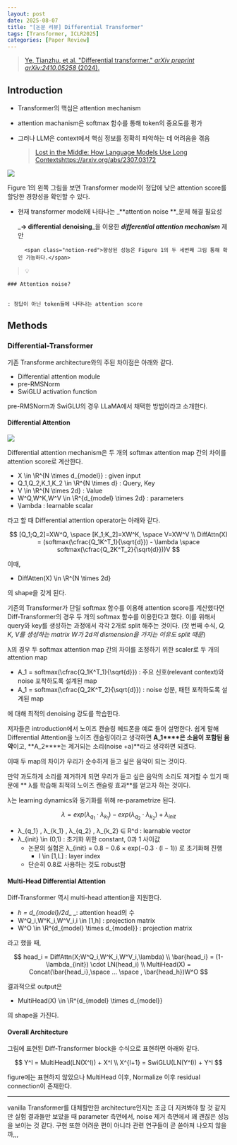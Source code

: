 ```yaml
---
layout: post
date: 2025-08-07
title: "[논문 리뷰] Differential Transformer"
tags: [Transformer, ICLR2025]
categories: [Paper Review]
---
```


> [Ye, Tianzhu, et al. "Differential transformer." ](https://arxiv.org/abs/2410.05258)[_arXiv preprint arXiv:2410.05258_](https://arxiv.org/abs/2410.05258)[ (2024).](https://arxiv.org/abs/2410.05258)



## Introduction

- Transformer의 핵심은 attention mechanism
- attention machanism은 softmax 함수를 통해 token의 중요도를 평가
- 그러나 LLM은 context에서 핵심 정보를 정확히 파악하는 데 어려움을 겪음

	> [Lost in the Middle: How Language Models Use Long Contextshttps://arxiv.org/abs/2307.03172](https://arxiv.org/abs/2307.03172)


![](https://prod-files-secure.s3.us-west-2.amazonaws.com/542b861c-36a8-4051-84e5-8804b6728dba/9083ea56-691a-4752-ae26-47f403431ac8/image.png?X-Amz-Algorithm=AWS4-HMAC-SHA256&X-Amz-Content-Sha256=UNSIGNED-PAYLOAD&X-Amz-Credential=ASIAZI2LB4666KKCGFM7%2F20251010%2Fus-west-2%2Fs3%2Faws4_request&X-Amz-Date=20251010T160126Z&X-Amz-Expires=3600&X-Amz-Security-Token=IQoJb3JpZ2luX2VjEFgaCXVzLXdlc3QtMiJIMEYCIQC091xHeg%2FhNOzy9XQO7xzI2T%2FoDrwUilRcn5nmqNzGWQIhALxHPjOJy3cIzFJuDEJ60UkcCqESzYJyhSaJeDr1IgTAKogECPH%2F%2F%2F%2F%2F%2F%2F%2F%2F%2FwEQABoMNjM3NDIzMTgzODA1IgyiHafD1n8uM3MeDckq3AMtMTP5jCcco%2BPipZ6v27WHF%2BfWSNmNHwuQB%2Btln4uefw0FRU6fPmwSo78JZPBZ4EKapLq39VQg8uakioi9ICPv0JvPh%2FVTCT4XhmEIE0reSRSj%2B2z5%2BdMQvRLJPGyVESg0Y5QbU04kvX0DSzco0j39ehfaELwl4F6%2B9upz97DtUtpp5NMDsLNWonrpOroOIUWFahJwljCPfOHKAaPjIFyRBk9bm1zkEpwJwPtDkLPqbvr9njcx6SW7QyjMkdLaDXfUXWSeKvIa4Ev5%2FZrdUBJ37iKZ5DPEtcvCnzeQzpSRCvNpiscpKOhB9EDGwx6ONdnlMWDQ%2F2Ja%2F9eKXhGSrReIEP3Rus21j%2FNvAcRlrJEKxqsxmE6MQ%2BND2y%2FxeU7YGXpNlHa2B82UNwDJlseB1q%2Bw9ih3W4DRDxIXo%2BYGGByERFBZgqCqj1%2B5xPrHQDLwxXGG1rR1GPv0sOEdknecxsPc5JkH2DQlGq5V02uNmD1rcAU7BPwDK%2BY2DfRO%2BLh4p2OwtQLn70yyFTis1wKMuZbGONozBbngpoTJn2PmnkWns0WtlXe5uwp94OaR3svto1tVAFUWHi9eeGwssFq4I8x8NNv3SxK6NejfDR57xdgRWSvX70C60Wkug0k9GzCL2qTHBjqkAXWPUSNm6H9mTXRJlo4jLwM4TRgtm%2BCX0yGzDSjNv7nHCEFIzt%2BqaPbPrfksQAsPQVrnopRSALk6dpBgfYuJwlVJsckubz1InIl7ZvSHydBh9yrMYOZBY0%2FVXxUslOk%2Bk1Kg6CNYQnItBbayA6d6O%2BVn24xNPW33N629447f1Lrq6j75jIa5GyhitDj54LdfEGfCFVSd%2FHtMS7DTF5t7C%2Fue8XV8&X-Amz-Signature=0cb6a74c4fca077932cd5c9e6809d85ee8437f1aa17e9e18ae51fca5e63803b4&X-Amz-SignedHeaders=host&x-amz-checksum-mode=ENABLED&x-id=GetObject)


Figure 1의 왼쪽 그림을 보면 Transformer model이 정답에 낮은 attention score를 할당한 경향성을 확인할 수 있다.

- 현재 transformer model에 나타나는 _**attention noise **_문제 해결 필요성

	_**→ differential denoising**_을 이용한 _**differential attention mechanism**_ 제안


		<span class="notion-red">향상된 성능은 Figure 1의 두 세번째 그림 통해 확인 가능하다.</span>


> 💡 


	### Attention noise?


	: 정답이 아닌 token들에 나타나는 attention score



## Methods



### Differential-Transformer


기존 Transforme architecture와의 주된 차이점은 아래와 같다.

- Differential attention module
- pre-RMSNorm
- SwiGLU activation function

pre-RMSNorm과 SwiGLU의 경우 LLaMA에서 채택한 방법이라고 소개한다.



#### Differential Attention


![](https://prod-files-secure.s3.us-west-2.amazonaws.com/542b861c-36a8-4051-84e5-8804b6728dba/116d70b2-1963-4810-9167-f4c7d8a06e8f/image.png?X-Amz-Algorithm=AWS4-HMAC-SHA256&X-Amz-Content-Sha256=UNSIGNED-PAYLOAD&X-Amz-Credential=ASIAZI2LB4666KKCGFM7%2F20251010%2Fus-west-2%2Fs3%2Faws4_request&X-Amz-Date=20251010T160126Z&X-Amz-Expires=3600&X-Amz-Security-Token=IQoJb3JpZ2luX2VjEFgaCXVzLXdlc3QtMiJIMEYCIQC091xHeg%2FhNOzy9XQO7xzI2T%2FoDrwUilRcn5nmqNzGWQIhALxHPjOJy3cIzFJuDEJ60UkcCqESzYJyhSaJeDr1IgTAKogECPH%2F%2F%2F%2F%2F%2F%2F%2F%2F%2FwEQABoMNjM3NDIzMTgzODA1IgyiHafD1n8uM3MeDckq3AMtMTP5jCcco%2BPipZ6v27WHF%2BfWSNmNHwuQB%2Btln4uefw0FRU6fPmwSo78JZPBZ4EKapLq39VQg8uakioi9ICPv0JvPh%2FVTCT4XhmEIE0reSRSj%2B2z5%2BdMQvRLJPGyVESg0Y5QbU04kvX0DSzco0j39ehfaELwl4F6%2B9upz97DtUtpp5NMDsLNWonrpOroOIUWFahJwljCPfOHKAaPjIFyRBk9bm1zkEpwJwPtDkLPqbvr9njcx6SW7QyjMkdLaDXfUXWSeKvIa4Ev5%2FZrdUBJ37iKZ5DPEtcvCnzeQzpSRCvNpiscpKOhB9EDGwx6ONdnlMWDQ%2F2Ja%2F9eKXhGSrReIEP3Rus21j%2FNvAcRlrJEKxqsxmE6MQ%2BND2y%2FxeU7YGXpNlHa2B82UNwDJlseB1q%2Bw9ih3W4DRDxIXo%2BYGGByERFBZgqCqj1%2B5xPrHQDLwxXGG1rR1GPv0sOEdknecxsPc5JkH2DQlGq5V02uNmD1rcAU7BPwDK%2BY2DfRO%2BLh4p2OwtQLn70yyFTis1wKMuZbGONozBbngpoTJn2PmnkWns0WtlXe5uwp94OaR3svto1tVAFUWHi9eeGwssFq4I8x8NNv3SxK6NejfDR57xdgRWSvX70C60Wkug0k9GzCL2qTHBjqkAXWPUSNm6H9mTXRJlo4jLwM4TRgtm%2BCX0yGzDSjNv7nHCEFIzt%2BqaPbPrfksQAsPQVrnopRSALk6dpBgfYuJwlVJsckubz1InIl7ZvSHydBh9yrMYOZBY0%2FVXxUslOk%2Bk1Kg6CNYQnItBbayA6d6O%2BVn24xNPW33N629447f1Lrq6j75jIa5GyhitDj54LdfEGfCFVSd%2FHtMS7DTF5t7C%2Fue8XV8&X-Amz-Signature=57f924c65ffd4905402db7679d94092e6d7c331ac2fb283d725063e07418e6f7&X-Amz-SignedHeaders=host&x-amz-checksum-mode=ENABLED&x-id=GetObject)


Differential attention mechanism은 두 개의 softmax attention map 간의 차이를 attention score로 계산한다.

- X \in \R^{N \times d\_{model}} : given input
- Q\_1,Q\_2,K\_1,K\_2 \in \R^{N \times d} : Query, Key
- V \in \R^{N \times 2d} : Value
- W^Q,W^K,W^V \in \R^{d\_{model} \times 2d} : parameters
- \lambda : learnable scalar

라고 할 때 Differential attention operator는 아래와 같다.


$$
[Q_1;Q_2]=XW^Q, \space [K_1;K_2]=XW^K, \space V=XW^V \\
DiffAttn(X) = (softmax(\cfrac{Q_1K^T_1}{\sqrt{d}}) - \lambda \space softmax(\cfrac{Q_2K^T_2}{\sqrt{d}}))V
$$


이때,

- DiffAtten(X) \in \R^{N \times 2d}

의 shape을 갖게 된다.


기존의 Transformer가 단일 softmax 함수를 이용해 attention score를 계산했다면 Diff-Transformer의 경우 두 개의 softmax 함수를 이용한다고 했다. 이를 위해서 query와 key를 생성하는 과정에서 각각 2개로 split 해주는 것이다. <span class="notion-red">(첫 번째 수식, </span><span class="notion-red">_Q, K, V를 생성하는 matrix W가 2d의 dismension을 가지는 이유도 split 때문_</span><span class="notion-red">)</span>


 λ의 경우 두 softmax attention map 간의 차이를 조정하기 위한 scaler로 두 개의 attention map

- A\_1 = softmax(\cfrac{Q\_1K^T\_1}{\sqrt{d}}) : 주요 신호(relevant context)와 noise 포착하도록 설계된 map
- A\_1 = softmax(\cfrac{Q\_2K^T\_2}{\sqrt{d}}) : noise 성분, 패턴 포착하도록 설계된 map 

에 대해 최적의 denoising 강도를 학습한다.


저자들은 introduction에서 노이즈 캔슬링 헤드폰을 예로 들어 설명한다. 쉽게 말해 Differential Attention을 노이즈 캔슬링이라고 생각하면 **A\_1****은 소음이 포함된 음악**이고, **A\_2****는 제거되는 소리(noise +a)**라고 생각하면 되겠다. 


이때 두 map의 차이가 우리가 순수하게 듣고 싶은 음악이 되는 것이다. 


만약 과도하게 소리를 제거하게 되면 우리가 듣고 싶은 음악의 소리도 제거할 수 있기 때문에 ** λ를 학습해 최적의 노이즈 캔슬링 효과**를 얻고자 하는 것이다.


λ는 learning dynamics와 동기화를 위해 re-parametrize 된다.


$$
\lambda = exp(\lambda_{q_1} \cdot \lambda_{k_1}) - exp(\lambda_{q_2} \cdot \lambda_{k_2}) + \lambda_{init}
$$

- λ\_{q\_1} , λ\_{k\_1} , λ\_{q\_2} , λ\_{k\_2} ∈ R^d : learnable vector
- λ\_{init} \in (0,1) : 초기화 위한 constant, 0과 1 사이값
	- 논문의 실험은 λ\_{init} = 0.8 − 0.6 × exp(−0.3 · (l − 1)) 로 초기화해 진행
		- l \in [1,L] : layer index
	- 단순히 0.8로 사용하는 것도 robust함


#### **Multi-Head Differential Attention**


Diff-Transformer 역시 multi-head attention을 지원한다.

- _h = d\_{model}/2d__ _: attention head의 수
- W^Q\_i,W^K\_i,W^V\_i,i \in [1,h] : projection matrix
- W^O \in \R^{d\_{model} \times d\_{model}} : projection matrix

라고 했을 때,


$$
head_i = DiffAttn(X;W^Q_i,W^K_i,W^V_i,\lambda) \\
\bar{head_i} = (1-\lambda_{init}) \cdot LN(head_i) \\
MultiHead(X) = Concat(\bar{head_i},\space ... \space , \bar{head_h})W^O
$$


결과적으로 output은

- MultiHead(X) \in \R^{d\_{model} \times d\_{model}}

의 shape을 가진다.



#### Overall Architecture


그림에 표현된 Diff-Transformer block을 수식으로 표현하면 아래와 같다.


$$
Y^l = MultiHead(LN(X^l)) + X^l \\
X^{l+1} = SwiGLU(LN(Y^l)) + Y^l
$$


figure에는 표현하지 않았으나 MultiHead 이후, Normalize 이후 residual connection이 존재한다.


---


vanilla Transformer를 대체할만한 architecture인지는 조금 더 지켜봐야 할 것 같지만 실험 결과들만 보았을 때 parameter 측면에서, noise 제거 측면에서 꽤 괜찮은 성능을 보이는 것 같다. 구현 또한 어려운 편이 아니라 관련 연구들이 곧 쏟아져 나오지 않을까,,,

